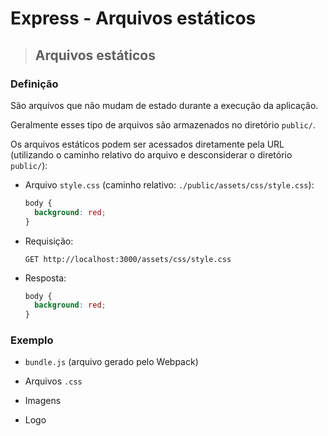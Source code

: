 # Express - Arquivos estáticos

> ## **Arquivos estáticos**

### **Definição**

São arquivos que não mudam de estado durante a execução da aplicação.

Geralmente esses tipo de arquivos são armazenados no diretório `public/`.

Os arquivos estáticos podem ser acessados diretamente pela URL (utilizando o caminho relativo do arquivo e desconsiderar o diretório `public/`):

* Arquivo `style.css` (caminho relativo: `./public/assets/css/style.css`):

  ```css
  body {
    background: red;
  }
  ```

* Requisição:

  ```http
  GET http://localhost:3000/assets/css/style.css
  ```

* Resposta:

  ```css
  body {
    background: red;
  }
  ```

### **Exemplo**

* `bundle.js` (arquivo gerado pelo Webpack)

* Arquivos `.css`

* Imagens

* Logo